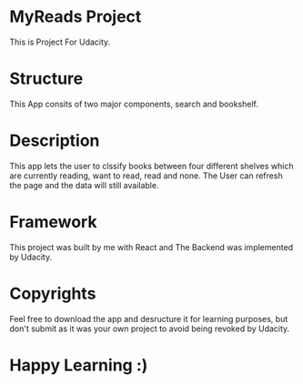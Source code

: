 # MyReads Project

This is Project For Udacity.

# Structure

This App consits of two major components, search and bookshelf.

# Description

This app lets the user to clssify books between four different shelves which are currently reading, want
to read, read and none.
The User can refresh the page and the data will still available.

# Framework

This project was built by me with React and The Backend was implemented by Udacity.

# Copyrights

Feel free to download the app and desructure it for learning purposes, but don't submit as it was your own project to avoid being revoked by Udacity.

# Happy Learning :)
